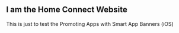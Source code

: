 ## I am the Home Connect Website

This is just to test the Promoting Apps with Smart App Banners (iOS)
